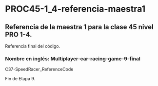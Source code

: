 # PROC45-1_4-referencia-maestra1
## Referencia de la maestra 1 para la clase 45 nivel PRO 1-4.
Referencia final del código.

### Nombre en inglés: Multiplayer-car-racing-game-9-final
C37-SpeedRacer_ReferenceCode

Fin de Etapa 9.
